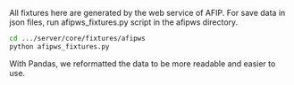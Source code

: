 All fixtures here are generated by the web service of AFIP.
For save data in json files, run afipws_fixtures.py script in the afipws directory.

```bash
cd .../server/core/fixtures/afipws
python afipws_fixtures.py
```

With Pandas, we reformatted the data to be more readable and easier to use.
